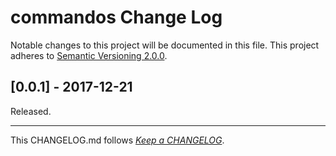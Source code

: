 #   commandos Change Log

Notable changes to this project will be documented in this file. This project adheres to [Semantic Versioning 2.0.0](http://semver.org/).

##	[0.0.1] - 2017-12-21

Released.

---
This CHANGELOG.md follows [*Keep a CHANGELOG*](http://keepachangelog.com/).
